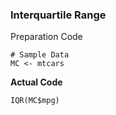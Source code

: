 ### Interquartile Range
Preparation Code
```
# Sample Data
MC <- mtcars
```
**Actual Code**
```
IQR(MC$mpg)
```
